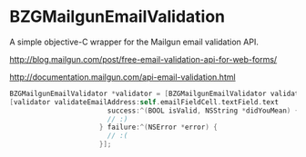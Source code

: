 # BZGMailgunEmailValidation

A simple objective-C wrapper for the Mailgun email validation API.

http://blog.mailgun.com/post/free-email-validation-api-for-web-forms/

http://documentation.mailgun.com/api-email-validation.html

```objective-c
BZGMailgunEmailValidator *validator = [BZGMailgunEmailValidator validatorWithPublicKey:YOUR_MAILGUN_PUBLIC_KEY operationQueue:queue];
[validator validateEmailAddress:self.emailFieldCell.textField.text
                        success:^(BOOL isValid, NSString *didYouMean) {
                        // :)
                      } failure:^(NSError *error) {
                        // :(
                      }];
```
